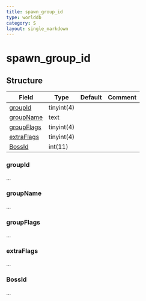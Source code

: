 ```yaml
---
title: spawn_group_id
type: worlddb
category: S
layout: single_markdown
---
```


# spawn_group_id

## Structure

Field                         | Type        | Default | Comment
------------------------------| ----------- | ------- | -------
[groupId](#groupId)           | tinyint(4)  |         |        
[groupName](#groupName)       | text        |         |        
[groupFlags](groupFlags)      | tinyint(4)  |         |        
[extraFlags](extraFlags)      | tinyint(4)  |         |        
[BossId](#BossId)             | int(11)     |         |        

### groupId

...

### groupName

...

### groupFlags

...

### extraFlags

...

### BossId

...
